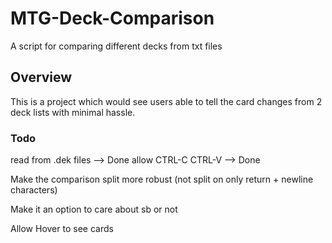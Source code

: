 # MTG-Deck-Comparison
A script for comparing different decks from txt files

## Overview

This is a project which would see users able to tell the card changes from 2 deck lists with minimal hassle.



### Todo

read from .dek files --> Done
allow CTRL-C CTRL-V --> Done

Make the comparison split more robust (not split on only return + newline characters)

Make it an option to care about sb or not

Allow Hover to see cards
